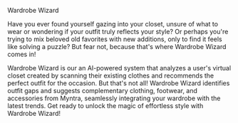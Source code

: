Wardrobe Wizard

Have you ever found yourself gazing into your closet, unsure of what to wear or wondering if your outfit truly reflects your style? Or perhaps you're trying to mix beloved old favorites with new additions, only to find it feels like solving a puzzle? But fear not, because that's where Wardrobe Wizard comes in!

Wardrobe Wizard is our an AI-powered system that analyzes a user's virtual closet created by scanning their existing clothes and recommends the perfect outfit for the occasion. But that's not all! Wardrobe Wizard identifies outfit gaps and suggests complementary clothing, footwear, and accessories from Myntra, seamlessly integrating your wardrobe with the latest trends. Get ready to unlock the magic of effortless style with Wardrobe Wizard!

